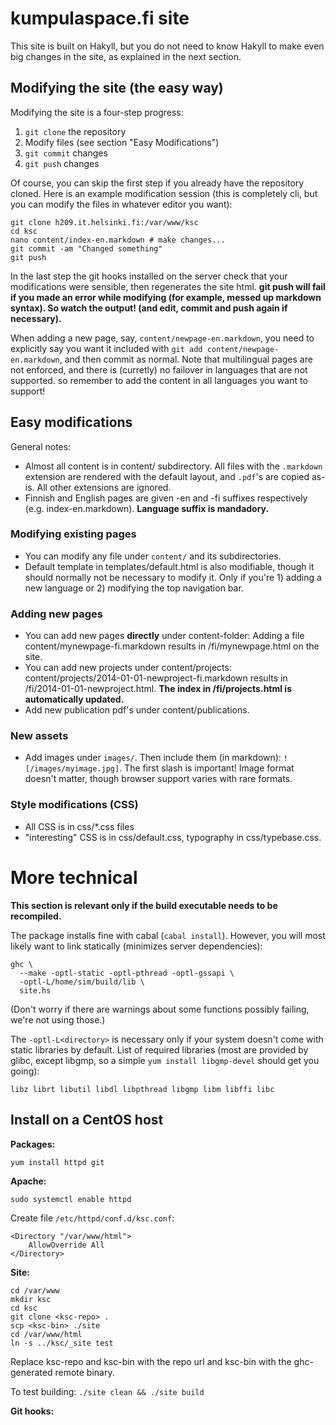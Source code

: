 
# kumpulaspace.fi site

This site is built on Hakyll, but you do not need to know Hakyll to make even
big changes in the site, as explained in the next section.

## Modifying the site (the easy way)

Modifying the site is a four-step progress:

1. `git clone` the repository
2. Modify files (see section "Easy Modifications")
3. `git commit` changes
4. `git push` changes

Of course, you can skip the first step if you already have the repository
cloned. Here is an example modification session (this is completely cli, but you
can modify the files in whatever editor you want):

    git clone h209.it.helsinki.fi:/var/www/ksc
    cd ksc
    nano content/index-en.markdown # make changes...
    git commit -am "Changed something"
    git push

In the last step the git hooks installed on the server check that your
modifications were sensible, then regenerates the site html. **git push will
fail if you made an error while modifying (for example, messed up markdown
syntax). So watch the output! (and edit, commit and push again if necessary).**

When adding a new page, say, `content/newpage-en.markdown`, you need to
explicitly say you want it included with `git add content/newpage-en.markdown`,
and then commit as normal. Note that multilingual pages are not enforced, and
there is (curretly) no failover in languages that are not supported. so remember
to add the content in all languages you want to support!

## Easy modifications

General notes:

- Almost all content is in content/ subdirectory. All files with the `.markdown`
  extension are rendered with the default layout, and `.pdf`'s are copied as-is.
  All other extensions are ignored.
- Finnish and English pages are given -en and -fi suffixes respectively (e.g.
  index-en.markdown). **Language suffix is mandadory.**

### Modifying existing pages

- You can modify any file under `content/` and its subdirectories.
- Default template in templates/default.html is also modifiable, though it
  should normally not be necessary to modify it. Only if you're 1) adding a new
  language or 2) modifying the top navigation bar.

### Adding new pages

- You can add new pages **directly** under content-folder:
  Adding a file content/mynewpage-fi.markdown results in /fi/mynewpage.html on
  the site.
- You can add new projects under content/projects:
  content/projects/2014-01-01-newproject-fi.markdown results in
  /fi/2014-01-01-newproject.html. **The index in /fi/projects.html is
  automatically updated.**
- Add new publication pdf's under content/publications.

### New assets

- Add images under `images/`. Then include them (in markdown):
  `![/images/myimage.jpg]`. The first slash is important! Image format doesn't
  matter, though browser support varies with rare formats.

### Style modifications (CSS)

- All CSS is in css/*.css files
- "interesting" CSS is in css/default.css, typography in css/typebase.css.

# More technical

**This section is relevant only if the build executable needs to be
recompiled.**

The package installs fine with cabal (`cabal install`). However, you will most
likely want to link statically (minimizes server dependencies):

    ghc \
      --make -optl-static -optl-pthread -optl-gssapi \
      -optl-L/home/sim/build/lib \
      site.hs

(Don't worry if there are warnings about some functions possibly failing, we're
not using those.)

The `-optl-L<directory>` is necessary only if your system doesn't come with
static libraries by default. List of required libraries (most are provided by
glibc, except libgmp, so a simple `yum install libgmp-devel` should get you
going):

    libz librt libutil libdl libpthread libgmp libm libffi libc


## Install on a CentOS host

**Packages:**

    yum install httpd git

**Apache:**

    sudo systemctl enable httpd

Create file `/etc/httpd/conf.d/ksc.conf`:

    <Directory "/var/www/html">
        AllowOverride All
    </Directory>

**Site:**

    cd /var/www
    mkdir ksc
    cd ksc
    git clone <ksc-repo> .
    scp <ksc-bin> ./site
    cd /var/www/html
    ln -s ../ksc/_site test

Replace ksc-repo and ksc-bin with the repo url and ksc-bin with the
ghc-generated remote binary.

To test building: `./site clean && ./site build`

**Git hooks:**


